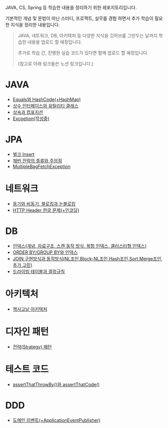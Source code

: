 JAVA, CS, Spring 등 학습한 내용을 정리하기 위한 레포지토리입니다.

기본적인 개념 및 문법이 아닌 스터디, 프로젝트, 실무를 경험 하면서 추가 학습이 필요한 지식을 정리한 내용입니다.
> JAVA, 네트워크, DB, 아키텍처 등 다양한 지식을 깃허브를 그만두는 날까지 학습한 내용을 업로드 할 예정입니다.
> 
> 추가로 학습 간, 진행한 실습 코드가 있다면 함께 업로드 할 예정입니다.
> 
> (참고로 아래 링크들은 노션 링크입니다.)

# JAVA
* [Equals와 HashCode(+HashMap)](https://dev-resume.notion.site/Equals-HashCode-HashMap-20b9ac22a1384fdf96381d24679e039e?pvs=4)
* [상수 인터페이스와 유틸리티 클래스](https://dev-resume.notion.site/vs-72bda8b89c984dbdbfb33bfd6fdebe57?pvs=4)
* [상속과 컴포지션](https://dev-resume.notion.site/216d48a135df40fd90a7a6335e0b749e?pvs=4)
* [Excpetion(작성중)](https://dev-resume.notion.site/6117cb018f3d41e294c5711f9bbf9d16?pvs=4)

# JPA
* [벌크 Insert](https://dev-resume.notion.site/Batch-Insert-1d7b3fcb63cf4b72940763872eb8e5ae?pvs=4)
* [채번 전략의 종류와 주의점](https://dev-resume.notion.site/06495b556780434785b09ba6c9c38f5b?pvs=4)
* [MultipleBagFetchException](https://dev-resume.notion.site/MultipleBagFetchException-59246824ad11452aa47525bc41408e02?pvs=4)

# 네트워크
* [동기와 비동기, 블로킹과 논블로킹](https://dev-resume.notion.site/c7a07d79507f43f69931cdc4d2768de6?pvs=4)
* [HTTP Header 한글 문제(+인코딩)](https://dev-resume.notion.site/HTTP-Header-8ca0ab2cb2194532a9ca12f665520ed2?pvs=4)

# DB
* [인덱스(개념, 자료구조, 스캔 동작 방식, 복합 인덱스, 클러스터형 인덱스)](https://dev-resume.notion.site/1eda1751445d4e1882fc16797d0c9556?pvs=4)
* [ORDER BY/GROUP BY와 인덱스](https://dev-resume.notion.site/ORDER-BY-GROUP-BY-d141c2ce89e44296bd948ebdb22f15de?pvs=4)
* [JOIN 구현방식과 동작방식(NL조인,Block-NL조인,Hash조인,Sort Merge조인,추가 고민)](https://dev-resume.notion.site/JOIN-5fb4b95f448042a0b3c06d77cf7fe209?pvs=4)
* [드라이빙 테이블과 결정규칙](https://dev-resume.notion.site/5431a301739f4851848f95c99a8edb17?pvs=4)

# 아키텍처
* [헥사고날 아키텍처](https://dev-resume.notion.site/c6f55333a15b4bee83f8cb2ae0864d6b?pvs=4)

# 디자인 패턴
* [전략(Strategy) 패턴](https://dev-resume.notion.site/Strategy-e10b4ea73eea42bab0e61645fdb40382?pvs=4)

# 테스트 코드
* [assertThatThrowBy()와 assertThatCode()](https://dev-resume.notion.site/assertThatThrowBy-assertThatCode-4f788031b8264f0db8d0e13f4e774c71?pvs=4)

# DDD
* [도메인 이벤트(+ApplicationEventPublisher)](https://dev-resume.notion.site/1726c08c496e434abf2faf630cb28184?pvs=4)
